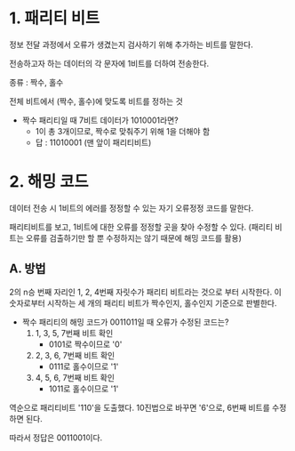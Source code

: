 # 1. 패리티 비트

정보 전달 과정에서 오류가 생겼는지 검사하기 위해 추가하는 비트를 말한다.

전송하고자 하는 데이터의 각 문자에 1비트를 더하여 전송한다.

종류 : 짝수, 홀수

전체 비트에서 (짝수, 홀수)에 맞도록 비트를 정하는 것

- 짝수 패리티일 때 7비트 데이터가 1010001라면?
	- 1이 총 3개이므로, 짝수로 맞춰주기 위해 1을 더해야 함
	- 답 : 11010001 (맨 앞이 패리티비트)

# 2. 해밍 코드

데이터 전송 시 1비트의 에러를 정정할 수 있는 자기 오류정정 코드를 말한다.

패리티비트를 보고, 1비트에 대한 오류를 정정할 곳을 찾아 수정할 수 있다. (패리티 비트는 오류를 검출하기만 할 뿐 수정하지는 않기 때문에 해밍 코드를 활용)

## A. 방법

2의 n승 번째 자리인 1, 2, 4번째 자릿수가 패리티 비트라는 것으로 부터 시작한다. 이 숫자로부터 시작하는 세 개의 패리티 비트가 짝수인지, 홀수인지 기준으로 판별한다.

- 짝수 패리티의 해밍 코드가 0011011일 때 오류가 수정된 코드는?
	1. 1, 3, 5, 7번째 비트 확인
		- 0101로 짝수이므로 '0'
	2. 2, 3, 6, 7번째 비트 확인
		- 0111로 홀수이므로 '1'
	3. 4, 5, 6, 7번째 비트 확인
		- 1011로 홀수이므로 '1'

역순으로 패리티비트 '110'을 도출했다. 10진법으로 바꾸면 '6'으로, 6번째 비트를 수정하면 된다.

따라서 정답은 0011001이다.